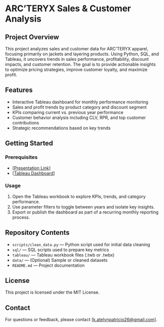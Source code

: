 # ARC’TERYX Sales & Customer Analysis

## Project Overview  
This project analyzes sales and customer data for ARC’TERYX apparel, focusing primarily on jackets and layering products. Using Python, SQL, and Tableau, it uncovers trends in sales performance, profitability, discount impacts, and customer retention. The goal is to provide actionable insights to optimize pricing strategies, improve customer loyalty, and maximize profit.

## Features  
- Interactive Tableau dashboard for monthly performance monitoring  
- Sales and profit trends by product category and discount segment  
- KPIs comparing current vs. previous year performance  
- Customer behavior analysis including CLV, RPR, and top customer contributions  
- Strategic recommendations based on key trends

## Getting Started  

### Prerequisites  
- [[Presentation Link](https://pitch.com/v/arcteryx-analysis-efmmdq)]
- [[Tableau Dashboard](https://public.tableau.com/views/ArcteryxSalesAnalysis/CustomerDashboard?:language=en-US&:sid=&:redirect=auth&:display_count=n&:origin=viz_share_link)]

### Usage  
1. Open the Tableau workbook to explore KPIs, trends, and category performance.  
2. Use parameter filters to toggle between years and isolate key insights.  
3. Export or publish the dashboard as part of a recurring monthly reporting process.

## Repository Contents  
- `scripts/clean_data.py` — Python script used for initial data cleaning  
- `sql/` — SQL scripts used to prepare key metrics  
- `tableau/` — Tableau workbook files (.twb or .twbx)  
- `data/` — (Optional) Sample or cleaned datasets  
- `README.md` — Project documentation

## License  
This project is licensed under the MIT License.

## Contact  
For questions or feedback, please contact [k.atelynpatricio26@gmail.com].


  
